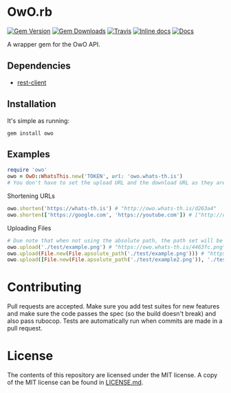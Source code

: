 # OwO.rb
[![Gem Version](https://img.shields.io/gem/v/owo.svg)]()
[![Gem Downloads](https://img.shields.io/gem/dt/owo.svg)]() [![Travis](https://img.shields.io/travis/SnazzyPine25/owo.rb/master.svg)]()
[![Inline docs](http://inch-ci.org/github/whats-this/owo.rb.svg?branch=master&style=shields)](http://inch-ci.org/github/whats-this/owo.rb)
[![Docs](https://img.shields.io/badge/view-docs-FACE00.svg)](http://www.rubydoc.info/gems/owo)

A wrapper gem for the OwO API.

## Dependencies
* [rest-client](https://github.com/rest-client/rest-client)

## Installation
It's simple as running:

    gem install owo

## Examples
```ruby
require 'owo'
owo = OwO::WhatsThis.new('TOKEN', url: 'owo.whats-th.is')
# You don't have to set the upload URL and the download URL as they are optional.
```
Shortening URLs
```ruby
owo.shorten('https://whats-th.is') # "http://owo.whats-th.is/d263a4"
owo.shorten(['https://google.com', 'https://youtube.com']) # ["http://owo.whats-th.is/13xd1", "http://owo.whats-th.is/cqwec"]
```
Uploading Files
```ruby
# Due note that when not using the absolute path, the path set will be where the process started, NOT where the ruby gem path.
owo.upload('./test/example.png') # "https://owo.whats-th.is/4463fc.png"
owo.upload(File.new(File.apsolute_path('./test/example.png'))) # "https://owo.whats-th.is/aa1nsa.png"
owo.upload([File.new(File.apsolute_path('./test/example2.png')), './test/example2.png']) # ["http://owo.whats-th.is/n1nsua.png", "http://owo.whats-th.is/nd91ka.png"]
```

# Contributing

Pull requests are accepted. Make sure you add test suites for new features and make sure the code passes the spec (so the build doesn't break) and also pass rubocop. Tests are automatically run when commits are made in a pull request.

# License

The contents of this repository are licensed under the MIT license. A copy of the MIT license can be found in [LICENSE.md](LICENSE.md).
